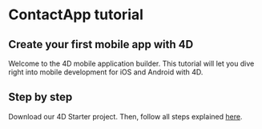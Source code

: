# ContactApp tutorial

## Create your first mobile app with 4D

Welcome to the 4D mobile application builder. This tutorial will let you dive right into mobile development for iOS and Android with 4D. 

## Step by step

Download our 4D Starter project.
Then, follow all steps explained [here](https://developer.4d.com/go-mobile/docs/tutorials/create-your-first-app).
